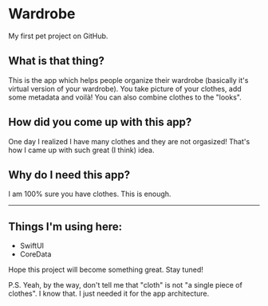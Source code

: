 # Wardrobe
My first pet project on GitHub.

## What is that thing?
This is the app which helps people organize their wardrobe (basically it's virtual version of your wardrobe). You take picture of your clothes, add some metadata and voilà! You can also combine clothes to the "looks".

## How did you come up with this app?
One day I realized I have many clothes and they are not orgasized! That's how I came up with such great (I think) idea.

## Why do I need this app?
I am 100% sure you have clothes. This is enough.

<hr/>

## Things I'm using here:
- SwiftUI
- CoreData

Hope this project will become something great. Stay tuned!

P.S.
Yeah, by the way, don't tell me that "cloth" is not "a single piece of clothes". I know that. I just needed it for the app architecture.
